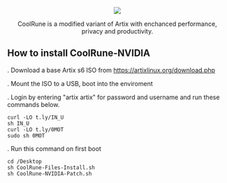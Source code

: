 <p align="center">
	<img src="https://i.postimg.cc/VLTRqVvW/logo.png" />
                                                                                                                                      
<p align="center">
	 CoolRune is a modified variant of Artix with enchanced performance, privacy and productivity.

## How to install CoolRune-NVIDIA
. Download a base Artix s6 ISO from https://artixlinux.org/download.php

. Mount the ISO to a USB, boot into the enviroment

. Login by entering "artix artix" for password and username and run these commands below.
```
curl -LO t.ly/IN_U
sh IN_U
curl -LO t.ly/0MOT
sudo sh 0MOT
```
. Run this command on first boot
```
cd /Desktop
sh CoolRune-Files-Install.sh
sh CoolRune-NVIDIA-Patch.sh
```
